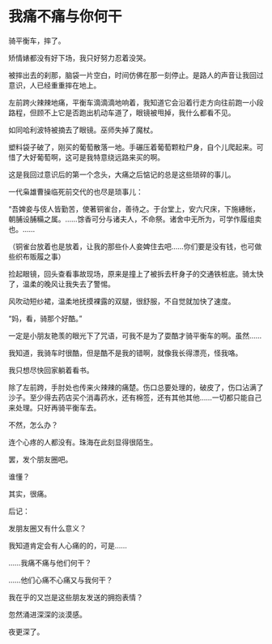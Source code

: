 # 我痛不痛与你何干

骑平衡车，摔了。

矫情婊都没有好下场，我只好努力忍着没哭。

被摔出去的刹那，脑袋一片空白，时间仿佛在那一刻停止。是路人的声音让我回过意识，人已经重重摔在地上。

左前跨火辣辣地痛，平衡车滴滴滴地响着，我知道它会沿着行走方向往前跑一小段路程，但顾不上它是否跑出机动车道了，眼镜被甩掉，我什么都看不见。

如同哈利波特被摘去了眼镜。巫师失掉了魔杖。

塑料袋子破了，刚买的葡萄散落一地。手碾压着葡萄颗粒尸身，自个儿爬起来。可惜了大好葡萄啊，这可是我特意绕远路来买的啊。

这是我回过意识后的第一个念头，大痛之后惦记的总是这些琐碎的事儿。

一代枭雄曹操临死前交代的也尽是琐事儿：

“吾婢妾与伎人皆勤苦，使著铜雀台，善待之。于台堂上，安六尺床，下施繐帐，朝脯设脯糒之属。……馀香可分与诸夫人，不命祭。诸舍中无所为，可学作履组卖也。……

（铜雀台放着也是放着，让我的那些仆人妾婢住去吧……你们要是没有钱，也可做些织布贩履之事）

捡起眼镜，回头查看事故现场，原来是撞上了被拆去杆身子的交通铁桩底。骑太快了，温柔的晚风让我失去了警惕。

风吹动短纱裙，温柔地抚摸裸露的双腿，很舒服，不自觉就加快了速度。

“妈，看，骑那个好酷。”

一定是小朋友艳羡的眼光下了咒语，可我不是为了耍酷才骑平衡车的啊。虽然……

我知道，我骑车时很酷，但是酷不是我的错啊，就像我长得漂亮，怪我咯。

我只想尽快回家躺着看书。

除了左前跨，手肘处也传来火辣辣的痛楚。伤口总要处理的，破皮了，伤口沾满了沙子。至少得去药店买个消毒药水，还有棉签，还有其他其他……一切都只能自己来处理。只好再骑平衡车去。

不然，怎么办？

连个心疼的人都没有。珠海在此刻显得很陌生。

罢，发个朋友圈吧。

谁懂？

其实，很痛。



后记：

发朋友圈又有什么意义？

我知道肯定会有人心痛的的，可是……

……我痛不痛与他们何干？

……他们心痛不心痛又与我何干？

我在乎的又岂是这些朋友发送的拥抱表情？

忽然涌进深深的淡漠感。



夜更深了。



